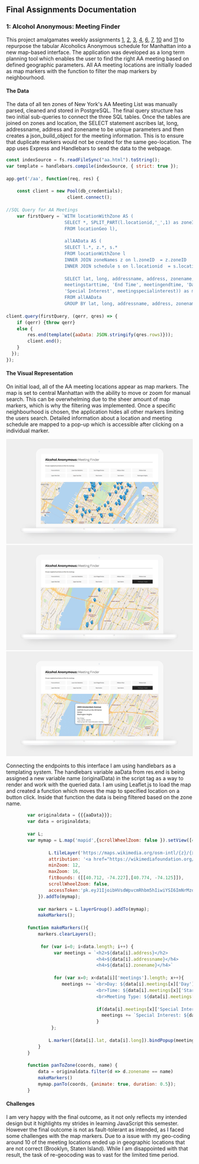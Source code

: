 ## Final Assignments Documentation

### 1: Alcohol Anonymous: Meeting Finder
This project amalgamates weekly assignments [1](https://github.com/lulujordanna/data-structures/tree/master/week01), [2](https://github.com/lulujordanna/data-structures/tree/master/week02), [3](https://github.com/lulujordanna/data-structures/tree/master/week03), [4](https://github.com/lulujordanna/data-structures/tree/master/week04), [6](https://github.com/lulujordanna/data-structures/tree/master/week06), [7](https://github.com/lulujordanna/data-structures/tree/master/week07), [10](https://github.com/lulujordanna/data-structures/tree/master/week10) and [11](https://github.com/lulujordanna/data-structures/tree/master/week11) to repurpose the tabular Alcoholics Anonymous schedule for Manhattan into a new map-based interface. The application was developed as a long term planning tool which enables the user to find the right AA meeting based on defined geographic parameters. All AA meeting locations are initially loaded as map markers with the function to filter the map markers by neighbourhood. 

#### The Data
The data of all ten zones of New York's AA Meeting List was manually parsed, cleaned and stored in PostgreSQL. The final query structure has two initial sub-queries to connect the three SQL tables. Once the tables are joined on zones and location, the SELECT statement ascribes lat, long, addressname, address and zonename to be unique parameters and then creates a json_build_object for the meeting information. This is to ensure that duplicate markers would not be created for the same geo-location. The app uses Express and Handlebars to send the data to the webpage. 

```javascript
const indexSource = fs.readFileSync("aa.html").toString();
var template = handlebars.compile(indexSource, { strict: true });

app.get('/aa', function(req, res) {
    
    const client = new Pool(db_credentials);
                       client.connect();

//SQL Query for AA Meetings
    var firstQuery = `WITH locationWithZone AS (
                      SELECT *, SPLIT_PART(l.locationid,'_',1) as zoneID
                      FROM locationGeo l),
                
                      allAAData AS (
                      SELECT l.*, z.*, s.*
                      FROM locationWithZone l
                      INNER JOIN zoneNames z on l.zoneID  = z.zoneID
                      INNER JOIN schedule s on l.locationid  = s.locationid)
            
                      SELECT lat, long, addressname, address, zonename, json_agg(json_build_object('Start Time',  
                      meetingstarttime, 'End Time', meetingendtime, 'Day', meetingday, 'Types', meetingtype, 
                      'Special Interest', meetingspecialinterest)) as meetings 
                      FROM allAAData 
                      GROUP BY lat, long, addressname, address, zonename;`;

client.query(firstQuery, (qerr, qres) => {
    if (qerr) {throw qerr}
    else {
        res.end(template({aaData: JSON.stringify(qres.rows)}));
        client.end();
    }
  });
});
```

#### The Visual Representation
On initial load, all of the AA meeting locations appear as map markers. The map is set to central Manhattan with the ability to move or zoom for manual search. This can be overwhelming due to the sheer amount of map markers, which is why the filtering was implemented. Once a specific neighbourhood is chosen, the application hides all other markers limiting the users search. Detailed information about a location and meeting schedule are mapped to a pop-up which is accessible after clicking on a individual marker.

![Image of AA Map](https://github.com/lulujordanna/data-structures/blob/master/final/images/aa1.jpg)
![Image of filtered AA Map](https://github.com/lulujordanna/data-structures/blob/master/final/images/aa2.jpg)
![Image of AA Map with popup](https://github.com/lulujordanna/data-structures/blob/master/final/images/aa3.jpg)

Connecting the endpoints to this interface I am using handlebars as a templating system. The handlebars variable aaData from res.end is being assigned a new variable name (originalData) in the script tag as a way to render and work with the queried data. I am using Leaflet.js to load the map and created a function which moves the map to specified location on a button click. Inside that function the data is being filtered based on the zone name. 

```javascript
        var originaldata = {{{aaData}}};
        var data = originaldata;
        
        var L; 
        var mymap = L.map('mapid',{scrollWheelZoom: false }).setView([40.766438, -73.977748], 14);
                
                L.tileLayer('https://maps.wikimedia.org/osm-intl/{z}/{x}/{y}{r}.png', {
            	attribution: '<a href="https://wikimediafoundation.org/wiki/Maps_Terms_of_Use">Wikimedia</a>',
            	minZoom: 12,
            	maxZoom: 16, 
            	fitBounds: ([[40.712, -74.227],[40.774, -74.125]]),
            	scrollWheelZoom: false, 
            	accessToken:'pk.eyJ1IjoibHVsdWpvcmRhbm5hIiwiYSI6ImNrMzdsZ3U4bzAwMHUzcXBnNHB1dWlyNmwifQ.aFToIlZE5xfbmHl2qJ1tHA'
            }).addTo(mymap);
            
            var markers = L.layerGroup().addTo(mymap); 
            makeMarkers(); 
    
        function makeMarkers(){
            markers.clearLayers(); 
            
             for (var i=0; i<data.length; i++) {
                  var meetings = `<h2>${data[i].address}</h2> 
                                  <h4>${data[i].addressname}</h4>
                                  <h4>${data[i].zonename}</h4>`
                                 
                  for (var x=0; x<data[i]['meetings'].length; x++){
                     meetings += `<br>Day: ${data[i].meetings[x]['Day']}
                                  <br>Time: ${data[i].meetings[x]['Start Time']} - ${data[i].meetings[x]['End Time']}
                                  <br>Meeting Type: ${data[i].meetings[x]['Types']}<br>`
                                  
                                  if(data[i].meetings[x]['Special Interest'] != null){
                                    meetings += `Special Interest: ${data[i].meetings[x]['Special Interest']}<br>`
                                  }
                 };
                 
                L.marker([data[i].lat, data[i].long]).bindPopup(meetings, {maxHeight: 300}).addTo(markers);
            }
        }

        function panToZone(coords, name) {
            data = originaldata.filter(d => d.zonename == name)
            makeMarkers()
            mymap.panTo(coords, {animate: true, duration: 0.5}); 
        }
```

#### Challenges
I am very happy with the final outcome, as it not only reflects my intended design but it highlights my strides in learning JavaScript this semester. However the final outcome is not as fault-tolerant as intended, as I faced some challenges with the map markers. Due to a issue with my geo-coding around 10 of the meeting locations ended up in geographic locations that are not correct (Brooklyn, Staten Island). While I am disappointed with that result, the task of re-geocoding was to vast for the limited time period.
